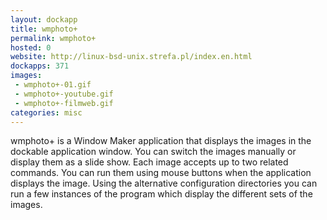 ```yaml
---
layout: dockapp
title: wmphoto+
permalink: wmphoto+
hosted: 0
website: http://linux-bsd-unix.strefa.pl/index.en.html
dockapps: 371
images:
 - wmphoto+-01.gif
 - wmphoto+-youtube.gif
 - wmphoto+-filmweb.gif
categories: misc
---
```

wmphoto+ is a Window Maker application that displays the images in the dockable
application window. You can switch the images manually or display them as a
slide show. Each image accepts up to two related commands. You can run them
using mouse buttons when the application displays the image. Using the
alternative configuration directories you can run a few instances of the
program which display the different sets of the images.
